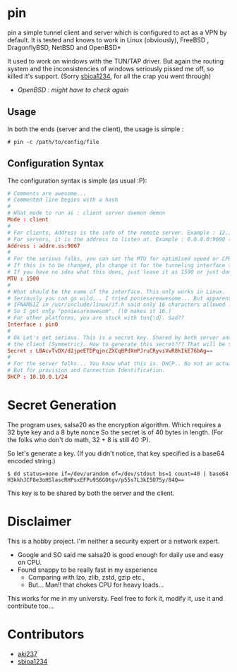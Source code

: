 # pin

pin a simple tunnel client and server which is configured to act as a VPN by default.
It is tested and knows to work in Linux (obviously), FreeBSD , DragonflyBSD, NetBSD and OpenBSD*

It used to work on windows with the TUN/TAP driver. But again the routing system and the inconsistencies of windows
seriously pissed me off, so killed it's support. (Sorry [sbioa1234](https://gitlab.com/sbioa1234), for all the crap you went through)

* *OpenBSD : might have to check again*

## Usage

In both the ends (server and the client), the usage is simple :

```
# pin -c /path/to/config/file
```

## Configuration Syntax

The configuration syntax is simple (as usual :P):

```conf
# Comments are awesome...
# Commented line begins with a hash
#
# What mode to run as : client server daemon demon
Mode : client
#
# For clients, Address is the info of the remote server. Example : 12.13.14.15:9090
# For servers, it is the address to listen at. Example : 0.0.0.0:9090 (you know listen at all interfaces stuff...)
Address : addre.ss:9067
#
# For the serious folks, you can set the MTU for optimised speed or CPU usage
# If this is to be changed, pls change it for the tunneling interface too.
# If you have no idea what this does, just leave it as 1500 or just don't specify this.
MTU : 1500
#
# What should be the name of the interface. This only works in Linux.
# Seriously you can go wild... I tried poniesareawesome... But apparently
# IFNAMSIZ in /usr/include/linux/if.h said only 16 characters allowed :'(
# So I got only "poniesareawesom". (\0 makes it 16.)
# For other platforms, you are stuck with tun{\d}. Sad??
Interface : pin0
#
# Ok Let's get serious. This is a secret key. Shared by both server and 
# the client (Symmetric). How to generate this secret??? That will be stated down below.
Secret : LBAcvTvDX/d2jpeETDPqjncZXCqBPdXmPJruCRyviVwR8kIkE76bAg==
#
# For the server folks... You know what this is. DHCP.. No not an actual DHCP running inside.
# But for provision and Connection Identification.
DHCP : 10.10.0.1/24
```

# Secret Generation

The program uses, salsa20 as the encryption algorithm. Which requires a 32 byte key and a 8 byte nonce
So the secret is of 40 bytes in length. (For the folks who don't do math, 32 + 8 is still 40 :P).

So let's generate a key.
(If you didn't notice, that key specified is a base64 encoded string.)

```shell
$ dd status=none if=/dev/urandom of=/dev/stdout bs=1 count=40 | base64
H3kkhJCF8e3oHSlascRHPsxEFPu9S6GOtgv/p55s7L3kI5O7Sy/84Q==
```

This key is to be shared by both the server and the client.

# Disclaimer

This is a hobby project. I'm neither a security expert or a network expert.
 * Google and SO said me salsa20 is good enough for daily use and easy on CPU.
 * Found snappy to be really fast in my experience 
   + Comparing with lzo, zlib, zstd, gzip etc.,
   + But... Man!! that chokes CPU for heavy loads...

This works for me in my university. Feel free to fork it, modify it, use it and contribute too...

# Contributors
 + [aki237](https://gitlab.com/aki237)
 + [sbioa1234](https://gitlab.com/sbioa1234)


